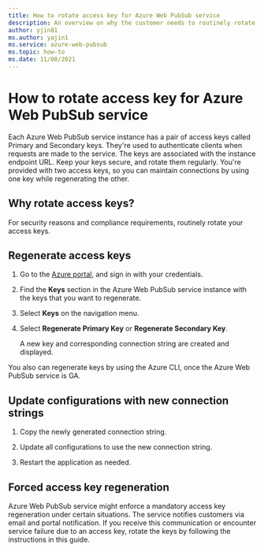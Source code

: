 ```yaml
---
title: How to rotate access key for Azure Web PubSub service
description: An overview on why the customer needs to routinely rotate the access keys and how to do it.
author: yjin81
ms.author: yajin1
ms.service: azure-web-pubsub
ms.topic: how-to 
ms.date: 11/08/2021
---
```


# How to rotate access key for Azure Web PubSub service

Each Azure Web PubSub service instance has a pair of access keys called Primary and Secondary keys. They're used to authenticate clients when requests are made to the service. The keys are associated with the instance endpoint URL. Keep your keys secure, and rotate them regularly. You're provided with two access keys, so you can maintain connections by using one key while regenerating the other.

## Why rotate access keys?

For security reasons and compliance requirements, routinely rotate your access keys.

## Regenerate access keys

1. Go to the [Azure portal](https://portal.azure.com/), and sign in with your credentials.

1. Find the **Keys** section in the Azure Web PubSub service instance with the keys that you want to regenerate.

1. Select **Keys** on the navigation menu.

1. Select **Regenerate Primary Key** or **Regenerate Secondary Key**.

   A new key and corresponding connection string are created and displayed.

You also can regenerate keys by using the Azure CLI, once the Azure Web PubSub service is GA.

## Update configurations with new connection strings

1. Copy the newly generated connection string.

1. Update all configurations to use the new connection string.

1. Restart the application as needed.

## Forced access key regeneration

Azure Web PubSub service might enforce a mandatory access key regeneration under certain situations. The service notifies customers via email and portal notification. If you receive this communication or encounter service failure due to an access key, rotate the keys by following the instructions in this guide.